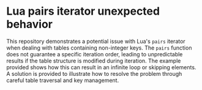 # Lua pairs iterator unexpected behavior
This repository demonstrates a potential issue with Lua's `pairs` iterator when dealing with tables containing non-integer keys.  The `pairs` function does not guarantee a specific iteration order, leading to unpredictable results if the table structure is modified during iteration.  The example provided shows how this can result in an infinite loop or skipping elements.  A solution is provided to illustrate how to resolve the problem through careful table traversal and key management.